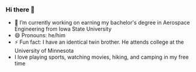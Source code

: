 ### Hi there 👋

- 🔭 I’m currently working on earning my bachelor's degree in Aerospace Engineering from Iowa State University
- 😄 Pronouns: he/him
- ⚡ Fun fact: I have an identical twin brother. He attends college at the University of Minnesota
-  I love playing sports, watching movies, hiking, and camping in my free time
